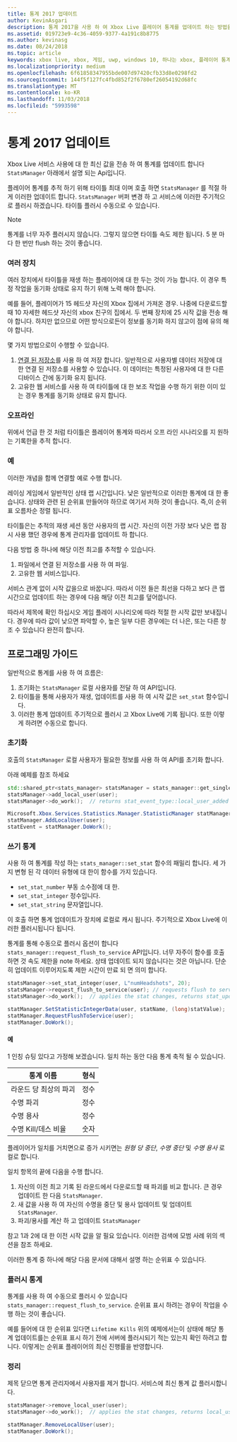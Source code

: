```yaml
---
title: 통계 2017 업데이트
author: KevinAsgari
description: 통계 2017을 사용 하 여 Xbox Live 플레이어 통계를 업데이트 하는 방법을 알아봅니다.
ms.assetid: 019723e9-4c36-4059-9377-4a191c8b8775
ms.author: kevinasg
ms.date: 08/24/2018
ms.topic: article
keywords: xbox live, xbox, 게임, uwp, windows 10, 하나는 xbox, 플레이어 통계, 통계 2017
ms.localizationpriority: medium
ms.openlocfilehash: 6f61858347955bde007d97420cfb33d8e0298fd2
ms.sourcegitcommit: 144f5f127fc4fbd852f2f6780ef26054192d68fc
ms.translationtype: MT
ms.contentlocale: ko-KR
ms.lasthandoff: 11/03/2018
ms.locfileid: "5993598"
---
```

# <a name="updating-stats-2017"></a>통계 2017 업데이트

Xbox Live 서비스 사용에 대 한 최신 값을 전송 하 여 통계를 업데이트 합니다 `StatsManager` 아래에서 설명 되는 Api입니다.

플레이어 통계를 추적 하기 위해 타이틀 최대 이며 호출 하면 `StatsManager` 를 적절 하 게 이러한 업데이트 합니다.  `StatsManager` 버퍼 변경 하 고 서비스에 이러한 주기적으로 플러시 하겠습니다.  타이틀 플러시 수동으로 수 있습니다.

> [!NOTE]
> 통계를 너무 자주 플러시지 않습니다.  그렇지 않으면 타이틀 속도 제한 됩니다.  5 분 마다 한 번만 flush 하는 것이 좋습니다.

### <a name="multiple-devices"></a>여러 장치

여러 장치에서 타이틀을 재생 하는 플레이어에 대 한 두는 것이 가능 합니다.  이 경우 특정 작업을 동기화 상태로 유지 하기 위해 노력 해야 합니다.

예를 들어, 플레이어가 15 헤드샷 자신의 Xbox 집에서 가져온 경우.  나중에 다운로드할 때 10 자세한 헤드샷 자신의 xbox 친구의 집에서.  두 번째 장치에 25 시작 값을 전송 해야 합니다.  하지만 없으므로 어떤 방식으로든이 정보를 동기화 하지 않고이 점에 유의 해야 합니다.

몇 가지 방법으로이 수행할 수 있습니다.

1. [연결 된 저장소](../storage-platform/connected-storage/connected-storage-technical-overview.md)를 사용 하 여 저장 합니다.  일반적으로 사용자별 데이터 저장에 대 한 연결 된 저장소를 사용할 수 있습니다.  이 데이터는 특정된 사용자에 대 한 다른 디바이스 간에 동기화 유지 됩니다.
2. 고유한 웹 서비스를 사용 하 여 타이틀에 대 한 보조 작업을 수행 하기 위한 이미 있는 경우 통계를 동기화 상태로 유지 합니다.

### <a name="offline"></a>오프라인

위에서 언급 한 것 처럼 타이틀은 플레이어 통계와 따라서 오프 라인 시나리오를 지 원하는 기록한을 추적 합니다. 

### <a name="examples"></a>예

이러한 개념을 함께 연결할 예로 수행 합니다.

레이싱 게임에서 일반적인 상태 랩 시간입니다.  낮은 일반적으로 이러한 통계에 대 한 좋습니다.  상태와 관련 된 순위표 만들어야 하므로 여기서 저하 것이 좋습니다.  즉,이 순위표 오름차순 정렬 됩니다.

타이틀은는 추적의 재생 세션 동안 사용자의 랩 시간.  자신의 이전 가장 보다 낮은 랩 잠시 사용 했던 경우에 통계 관리자를 업데이트 하 합니다.

다음 방법 중 하나에 해당 이전 최고를 추적할 수 있습니다.
1. 파일에서 연결 된 저장소를 사용 하 여 파일.
2. 고유한 웹 서비스입니다.

서비스 관계 없이 시작 값을으로 바꿉니다.  따라서 이전 들은 최선을 다하고 보다 큰 랩 시간으로 업데이트 하는 경우에 다음 해당 이전 최고를 덮어씁니다.

따라서 제목에 확인 하십시오 게임 플레이 시나리오에 따라 적절 한 시작 값만 보내집니다.  경우에 따라 값이 낮으면 파악할 수, 높은 일부 다른 경우에는 더 나은, 또는 다른 창조 수 있습니다 완전히 합니다.

## <a name="programming-guide"></a>프로그래밍 가이드

일반적으로 통계를 사용 하 여 흐름은:

1. 초기화는 `StatsManager` 로컬 사용자를 전달 하 여 API입니다.
1. 타이틀을 통해 사용자가 재생, 업데이트를 사용 하 여 시작 값은 `set_stat` 함수입니다.
1. 이러한 통계 업데이트 주기적으로 플러시 고 Xbox Live에 기록 됩니다.  또한 이렇게 하려면 수동으로 합니다.

### <a name="initialization"></a>초기화

호출의 `StatsManager` 로컬 사용자가 필요한 정보를 사용 하 여 API를 초기화 합니다.

아래 예제를 참조 하세요

```cpp
std::shared_ptr<stats_manager> statsManager = stats_manager::get_singleton_instance();
statsManager->add_local_user(user);
statsManager->do_work();  // returns stat_event_type::local_user_added
```

```csharp
Microsoft.Xbox.Services.Statistics.Manager.StatisticManager statManager = StatisticManager.SingletonInstance;
statManager.AddLocalUser(user);
statEvent = statManager.DoWork();
```

### <a name="writing-stats"></a>쓰기 통계

사용 하 여 통계를 작성 하는 `stats_manager::set_stat` 함수의 패밀리 합니다.  세 가지 변형 된 각 데이터 유형에 대 한이 함수를 가지 있습니다.

* `set_stat_number` 부동 소수점에 대 한.
* `set_stat_integer` 정수입니다.
* `set_stat_string` 문자열입니다.

이 호출 하면 통계 업데이트가 장치에 로컬로 캐시 됩니다.  주기적으로 Xbox Live에 이러한 플러시됩니다 됩니다.

통계를 통해 수동으로 플러시 옵션이 합니다 `stats_manager::request_flush_to_service` API입니다.  너무 자주이 함수를 호출 하면 것 속도 제한을 note 하세요.  상태 업데이트 되지 않습니다는 것은 아닙니다.  단순히 업데이트 이루어지도록 제한 시간이 만료 되 면 의미 합니다.

```cpp
statsManager->set_stat_integer(user, L"numHeadshots", 20);
statsManager->request_flush_to_service(user); // requests flush to service, performs a do_work
statsManager->do_work();  // applies the stat changes, returns stat_update_complete after flush to service
```

```csharp
statManager.SetStatisticIntegerData(user, statName, (long)statValue);
statManager.RequestFlushToService(user);
statManager.DoWork();
```

#### <a name="example"></a>예

1 인칭 슈팅 있다고 가정해 보겠습니다.  일치 하는 동안 다음 통계 축적 될 수 있습니다.

| 통계 이름 | 형식 |
|-----------|--------|
| 라운드 당 최상의 파괴 | 정수 |
| 수명 파괴 | 정수 |
| 수명 용사 | 정수 |
| 수명 Kill/데스 비율 | 숫자 |

플레이어가 일치를 거치면으로 증가 시키면는 *원형 당 중단*, *수명 중단* 및 *수명 용사* 로컬로 합니다.

일치 항목의 끝에 다음을 수행 합니다.
1. 자신의 이전 최고 기록 된 라운드에서 다운로드할 때 파괴를 비교 합니다.  큰 경우 업데이트 한 다음 `StatsManager`.
2. 새 값을 사용 하 여 자신의 수명을 중단 및 용사 업데이트 및 업데이트 `StatsManager`.
3. 파괴/용사를 계산 하 고 업데이트 `StatsManager`

참고 1과 2에 대 한 이전 시작 값을 알 필요 있습니다.  이러한 검색에 모범 사례 위의 섹션을 참조 하세요.

이러한 통계 중 하나에 해당 다음 문서에 대해서 설명 하는 순위표 수 있습니다.

### <a name="flushing-stats"></a>플러시 통계

통계를 사용 하 여 수동으로 플러시 수 있습니다 `stats_manager::request_flush_to_service`.  순위표 표시 하려는 경우이 작업을 수행 하는 것이 좋습니다.

예를 들어에 대 한 순위표 있다면 `Lifetime Kills` 위의 예제에서는이 상태에 해당 통계 업데이트를는 순위표 표시 하기 전에 서버에 플러시되기 적는 있는지 확인 하려고 합니다.  이렇게는 순위표 플레이어의 최신 진행률을 반영합니다.

### <a name="cleanup"></a>정리
제목 닫으면 통계 관리자에서 사용자를 제거 합니다. 서비스에 최신 통계 값 플러시합니다.

```cpp
statsManager->remove_local_user(user);
statsManager->do_work();  // applies the stat changes, returns local_user_removed after flush to service
```

```csharp
statManager.RemoveLocalUser(user);
statManager.DoWork();
```
